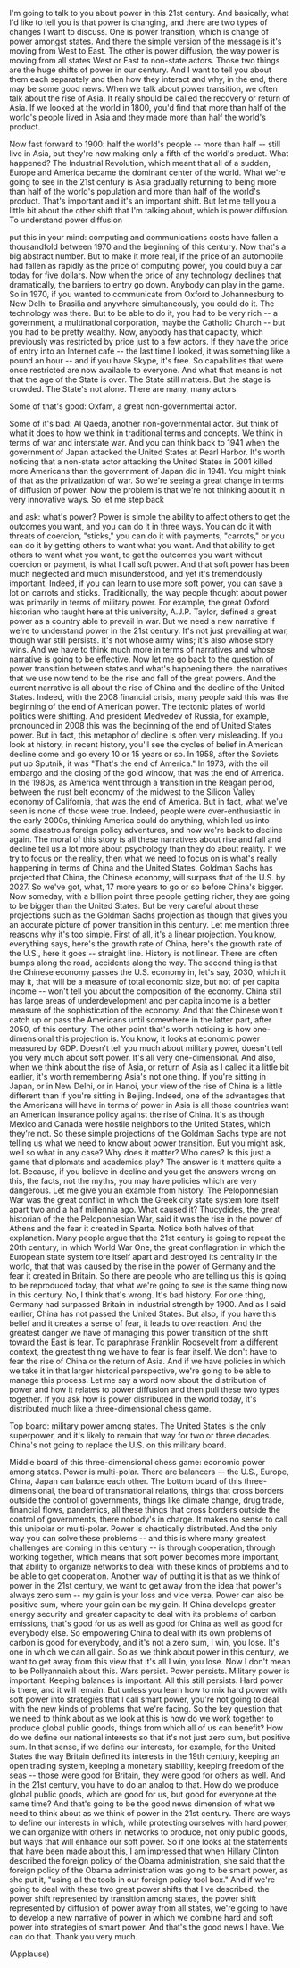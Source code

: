 
I&#39;m going to talk to you
about power in this 21st century.
And basically, what I&#39;d like to tell you
is that power is changing,
and there are two types of changes
I want to discuss.
One is power transition,
which is change of power amongst states.
And there the simple version of the message
is it&#39;s moving from West to East.
The other is power diffusion,
the way power is moving
from all states West or East
to non-state actors.
Those two things
are the huge shifts of power
in our century.
And I want to tell you about them each separately
and then how they interact
and why, in the end, there may be some good news.
When we talk about power transition,
we often talk about the rise of Asia.
It really should be called
the recovery or return of Asia.
If we looked at the world
in 1800,
you&#39;d find that more than half of the world&#39;s people
lived in Asia
and they made more than half the world&#39;s product.

Now fast forward to 1900:
half the world&#39;s people -- more than half -- still live in Asia,
but they&#39;re now making
only a fifth of the world&#39;s product.
What happened? The Industrial Revolution,
which meant that all of a sudden,
Europe and America
became the dominant center of the world.
What we&#39;re going to see in the 21st century
is Asia gradually returning
to being more than half of the world&#39;s population
and more than half of the world&#39;s product.
That&#39;s important and it&#39;s an important shift.
But let me tell you a little bit about
the other shift that I&#39;m talking about,
which is power diffusion.
To understand power diffusion

put this in your mind:
computing and communications costs
have fallen a thousandfold
between 1970
and the beginning of this century.
Now that&#39;s a big abstract number.
But to make it more real,
if the price of an automobile
had fallen as rapidly
as the price of computing power,
you could buy a car today
for five dollars.
Now when the price of any technology
declines that dramatically,
the barriers to entry go down.
Anybody can play in the game.
So in 1970,
if you wanted to communicate
from Oxford to Johannesburg
to New Delhi
to Brasilia
and anywhere simultaneously,
you could do it.
The technology was there.
But to be able to do it,
you had to be very rich --
a government, a multinational corporation,
maybe the Catholic Church --
but you had to be pretty wealthy.
Now, anybody has that capacity,
which previously was restricted by price
just to a few actors.
If they have the price of entry into an Internet cafe --
the last time I looked, it was something like a pound an hour --
and if you have Skype, it&#39;s free.
So capabilities
that were once restricted
are now available to everyone.
And what that means
is not that the age of the State is over.
The State still matters.
But the stage is crowded.
The State&#39;s not alone. There are many, many actors.

Some of that&#39;s good:
Oxfam,
a great non-governmental actor.

Some of it&#39;s bad:
Al Qaeda, another non-governmental actor.
But think of what it does
to how we think in traditional terms and concepts.
We think in terms of war
and interstate war.
And you can think back to 1941
when the government of Japan
attacked the United States at Pearl Harbor.
It&#39;s worth noticing
that a non-state actor
attacking the United States in 2001
killed more Americans
than the government of Japan did in 1941.
You might think of that
as the privatization of war.
So we&#39;re seeing a great change
in terms of diffusion of power.
Now the problem is
that we&#39;re not thinking about it in very innovative ways.
So let me step back

and ask: what&#39;s power?
Power is simple the ability
to affect others
to get the outcomes you want,
and you can do it in three ways.
You can do it with threats
of coercion, &quot;sticks,&quot;
you can do it with payments,
&quot;carrots,&quot;
or you can do it by getting others
to want what you want.
And that ability to get others to want what you want,
to get the outcomes you want
without coercion or payment,
is what I call soft power.
And that soft power has been much neglected
and much misunderstood,
and yet it&#39;s tremendously important.
Indeed, if you can learn
to use more soft power,
you can save a lot
on carrots and sticks.
Traditionally, the way people thought about power
was primarily in terms of military power.
For example, the great Oxford historian
who taught here at this university, A.J.P. Taylor,
defined a great power
as a country able to prevail in war.
But we need a new narrative
if we&#39;re to understand power in the 21st century.
It&#39;s not just prevailing at war,
though war still persists.
It&#39;s not whose army wins;
it&#39;s also whose story wins.
And we have to think much more in terms of narratives
and whose narrative is going to be effective.
Now let me go back
to the question
of power transition
between states
and what&#39;s happening there.
the narratives that we use now
tend to be the rise and fall
of the great powers.
And the current narrative is all about
the rise of China
and the decline of the United States.
Indeed, with the 2008 financial crisis,
many people said this was
the beginning of the end of American power.
The tectonic plates
of world politics were shifting.
And president Medvedev of Russia, for example,
pronounced in 2008
this was the beginning of the end
of United States power.
But in fact,
this metaphor of decline
is often very misleading.
If you look at history, in recent history,
you&#39;ll see the cycles of belief
in American decline
come and go every 10 or 15 years or so.
In 1958,
after the Soviets put up Sputnik,
it was &quot;That&#39;s the end of America.&quot;
In 1973, with the oil embargo
and the closing of the gold window,
that was the end of America.
In the 1980s,
as America went through a transition in the Reagan period,
between the rust belt economy of the midwest
to the Silicon Valley economy of California,
that was the end of America.
But in fact, what we&#39;ve seen
is none of those were true.
Indeed, people were over-enthusiastic
in the early 2000s,
thinking America could do anything,
which led us into some disastrous
foreign policy adventures,
and now we&#39;re back to decline again.
The moral of this story
is all these narratives about rise and fall and decline
tell us a lot more about psychology
than they do about reality.
If we try to focus on the reality,
then what we need to focus on
is what&#39;s really happening
in terms of China and the United States.
Goldman Sachs has projected
that China, the Chinese economy,
will surpass that of the U.S.
by 2027.
So we&#39;ve got, what,
17 more years to go or so
before China&#39;s bigger.
Now someday,
with a billion point three people getting richer,
they are going to be bigger than the United States.
But be very careful about these projections
such as the Goldman Sachs projection
as though that gives you an accurate picture
of power transition in this century.
Let me mention three reasons why it&#39;s too simple.
First of all, it&#39;s a linear projection.
You know, everything says,
here&#39;s the growth rate of China, here&#39;s the growth rate of the U.S.,
here it goes -- straight line.
History is not linear.
There are often bumps along the road, accidents along the way.
The second thing is
that the Chinese economy
passes the U.S. economy in, let&#39;s say, 2030,
which it may it,
that will be a measure of total economic size,
but not of per capita income --
won&#39;t tell you about the composition of the economy.
China still has large areas
of underdevelopment
and per capita income is a better measure
of the sophistication of the economy.
And that the Chinese won&#39;t catch up or pass the Americans
until somewhere in the latter part,
after 2050, of this century.
The other point that&#39;s worth noticing
is how one-dimensional
this projection is.
You know, it looks at economic power
measured by GDP.
Doesn&#39;t tell you much about military power,
doesn&#39;t tell you very much about soft power.
It&#39;s all very one-dimensional.
And also, when we think about the rise of Asia,
or return of Asia
as I called it a little bit earlier,
it&#39;s worth remembering Asia&#39;s not one thing.
If you&#39;re sitting in Japan,
or in New Delhi,
or in Hanoi,
your view of the rise of China
is a little different than if you&#39;re sitting in Beijing.
Indeed, one of the advantages
that the Americans will have
in terms of power in Asia
is all those countries
want an American insurance policy
against the rise of China.
It&#39;s as though Mexico and Canada
were hostile neighbors to the United States,
which they&#39;re not.
So these simple projections
of the Goldman Sachs type
are not telling us what we need to know
about power transition.
But you might ask, well so what in any case?
Why does it matter? Who cares?
Is this just a game
that diplomats and academics play?
The answer is it matters quite a lot.
Because, if you believe in decline
and you get the answers wrong on this,
the facts, not the myths,
you may have policies which are very dangerous.
Let me give you an example from history.
The Peloponnesian War
was the great conflict
in which the Greek city state system
tore itself apart
two and a half millennia ago.
What caused it?
Thucydides, the great historian of the the Peloponnesian War,
said it was the rise in the power of Athens
and the fear it created in Sparta.
Notice both halves of that explanation.
Many people argue
that the 21st century
is going to repeat the 20th century,
in which World War One,
the great conflagration
in which the European state system
tore itself apart
and destroyed its centrality in the world,
that that was caused by
the rise in the power of Germany
and the fear it created in Britain.
So there are people who are telling us
this is going to be reproduced today,
that what we&#39;re going to see
is the same thing now in this century.
No, I think that&#39;s wrong.
It&#39;s bad history.
For one thing, Germany had surpassed Britain
in industrial strength by 1900.
And as I said earlier,
China has not passed the United States.
But also, if you have this belief
and it creates a sense of fear,
it leads to overreaction.
And the greatest danger we have
of managing this power transition
of the shift toward the East is fear.
To paraphrase Franklin Roosevelt
from a different context,
the greatest thing we have to fear is fear itself.
We don&#39;t have to fear the rise of China
or the return of Asia.
And if we have policies
in which we take it
in that larger historical perspective,
we&#39;re going to be able
to manage this process.
Let me say a word now
about the distribution of power
and how it relates to power diffusion
and then pull these two types together.
If you ask how is power distributed in the world today,
it&#39;s distributed much like
a three-dimensional chess game.

Top board:
military power among states.
The United States is the only superpower,
and it&#39;s likely to remain that way
for two or three decades.
China&#39;s not going to replace the U.S. on this military board.

Middle board of this three-dimensional chess game:
economic power among states.
Power is multi-polar.
There are balancers --
the U.S., Europe,
China, Japan
can balance each other.
The bottom board of this three-dimensional,
the board of transnational relations,
things that cross borders outside the control of governments,
things like climate change, drug trade,
financial flows,
pandemics,
all these things that cross borders
outside the control of governments,
there nobody&#39;s in charge.
It makes no sense to call this unipolar
or multi-polar.
Power is chaotically distributed.
And the only way you can solve these problems --
and this is where many greatest challenges
are coming in this century --
is through cooperation,
through working together,
which means that soft power becomes more important,
that ability to organize networks
to deal with these kinds of problems
and to be able to get cooperation.
Another way of putting it
is that as we think of power in the 21st century,
we want to get away from the idea
that power&#39;s always zero sum --
my gain is your loss and vice versa.
Power can also be positive sum,
where your gain can be my gain.
If China develops greater energy security
and greater capacity
to deal with its problems of carbon emissions,
that&#39;s good for us
as well as good for China
as well as good for everybody else.
So empowering China
to deal with its own problems of carbon
is good for everybody,
and it&#39;s not a zero sum, I win, you lose.
It&#39;s one in which we can all gain.
So as we think about power
in this century,
we want to get away from this view
that it&#39;s all I win, you lose.
Now I don&#39;t mean to be Pollyannaish about this.
Wars persist. Power persists.
Military power is important.
Keeping balances is important.
All this still persists.
Hard power is there,
and it will remain.
But unless you learn how to mix
hard power with soft power
into strategies that I call smart power,
you&#39;re not going to deal with the new kinds of problems
that we&#39;re facing.
So the key question that we need to think about as we look at this
is how do we work together
to produce global public goods,
things from which all of us can benefit?
How do we define our national interests
so that it&#39;s not just zero sum,
but positive sum.
In that sense, if we define our interests,
for example, for the United States
the way Britain defined its interests in the 19th century,
keeping an open trading system,
keeping a monetary stability, keeping freedom of the seas --
those were good for Britain,
they were good for others as well.
And in the 21st century, you have to do an analog to that.
How do we produce global public goods,
which are good for us,
but good for everyone at the same time?
And that&#39;s going to be the good news dimension
of what we need to think about
as we think of power in the 21st century.
There are ways to define our interests
in which, while protecting ourselves with hard power,
we can organize with others in networks
to produce, not only public goods,
but ways that will enhance our soft power.
So if one looks at the statements
that have been made about this,
I am impressed that when Hillary Clinton
described the foreign policy
of the Obama administration,
she said that the foreign policy of the Obama administration
was going to be smart power,
as she put it, &quot;using all the tools
in our foreign policy tool box.&quot;
And if we&#39;re going to deal
with these two great power shifts that I&#39;ve described,
the power shift represented by transition among states,
the power shift represented
by diffusion of power away from all states,
we&#39;re going to have to develop a new narrative of power
in which we combine hard and soft power
into strategies of smart power.
And that&#39;s the good news I have. We can do that.
Thank you very much.

(Applause)

